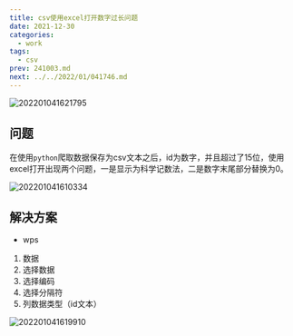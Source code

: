 ```yaml
---
title: csv使用excel打开数字过长问题
date: 2021-12-30
categories:
  - work
tags:
  - csv
prev: 241003.md
next: ../../2022/01/041746.md
---
```


![202201041621795](https://gitee.com/snowyan/image/raw/master/2021/202201041621795.png)

<!-- more -->

## 问题

在使用`python`爬取数据保存为csv文本之后，id为数字，并且超过了15位，使用excel打开出现两个问题，一是显示为科学记数法，二是数字末尾部分替换为0。

![202201041610334](https://gitee.com/snowyan/image/raw/master/2021/202201041610334.png)

## 解决方案

- wps

1. 数据
2. 选择数据
3. 选择编码
4. 选择分隔符
5. 列数据类型（id文本）


![202201041619910](https://gitee.com/snowyan/image/raw/master/2021/202201041619910.png)